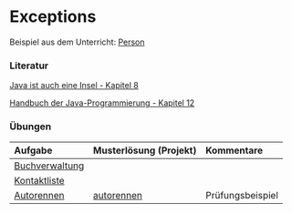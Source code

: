 # Exceptions #

Beispiel aus dem Unterricht: [Person](http://pr-gse.googlecode.com/svn/trunk/beispiele/src/exceptions/person)

### Literatur ###
[Java ist auch eine Insel - Kapitel 8](http://openbook.galileocomputing.de/javainsel8/javainsel_08_001.htm#mj0abf9e20a417f31d72c30d02f3fbffd2)

[Handbuch der Java-Programmierung - Kapitel 12](http://www.javabuch.de)




### Übungen ###

| **Aufgabe** | **Musterlösung (Projekt)** | **Kommentare** |
|:------------|:----------------------------|:---------------|
| [Buchverwaltung](uebung_exceptions_buchverwaltung.md) |  |  |
| [Kontaktliste](uebung_exceptions_kontaktliste.md) |  |  |
| [Autorennen](uebung_exceptions_autorennen.md) | [autorennen](http://pr-gse.googlecode.com/svn/trunk/uebungen/musterloesungen/src/autorennen) | Prüfungsbeispiel |